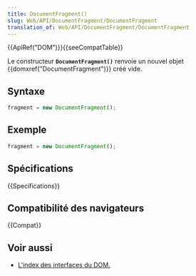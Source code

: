 ```yaml
---
title: DocumentFragment()
slug: Web/API/DocumentFragment/DocumentFragment
translation_of: Web/API/DocumentFragment/DocumentFragment
---
```


{{ApiRef("DOM")}}{{seeCompatTable}}

Le constructeur **`DocumentFragment()`** renvoie un nouvel objet {{domxref("DocumentFragment")}} créé vide.

## Syntaxe

```js
fragment = new DocumentFragment();
```

## Exemple

```js
fragment = new DocumentFragment();
```

## Spécifications

{{Specifications}}

## Compatibilité des navigateurs

{{Compat}}

## Voir aussi

- [L'index des interfaces du DOM.](/fr/docs/Web/API/Document_Object_Model)
